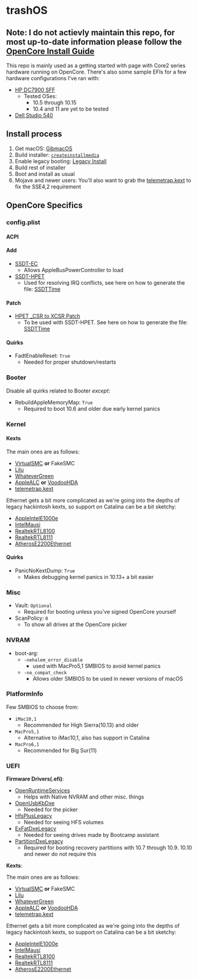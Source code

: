 # trashOS

## Note: I do not actievly maintain this repo, for most up-to-date information please follow the [OpenCore Install Guide](https://dortania.github.io/OpenCore-Install-Guide/)

This repo is mainly used as a getting started with page with Core2 series hardware running on OpenCore. There's also some sample EFIs for a few hardware configurations I've ran with:

* [HP DC7900 SFF](/HP-Compaq-DC7900)
  * Tested OSes:
    * 10.5 through 10.15
    * 10.4 and 11 are yet to be tested
* [Dell Studio 540](/Dell-Studio-540)

## Install process

1. Get macOS: [GibmacOS](https://github.com/corpnewt/gibMacOS)
2. Build installer: [`createinstallmedia`](https://support.apple.com/en-us/HT201372)
3. Enable legacy booting: [Legacy Install](https://dortania.github.io/OpenCore-Desktop-Guide/extras/legacy)
4. Build rest of installer
5. Boot and install as usual
6. Mojave and newer users: You'll also want to grab the [telemetrap.kext](https://forums.macrumors.com/threads/mp3-1-others-sse-4-2-emulation-to-enable-amd-metal-driver.2206682/post-28447707) to fix the SSE4,2 requirement


## OpenCore Specifics

### config.plist

#### ACPI


#### Add

* [SSDT-EC](https://github.com/acidanthera/OpenCorePkg/blob/master/Docs/AcpiSamples/SSDT-EC.dsl)
  * Allows AppleBusPowerController to load
* [SSDT-HPET](https://github.com/corpnewt/SSDTTime)
  * Used for resolving IRQ conflicts, see here on how to generate the file: [SSDTTime](https://dortania.github.io/Getting-Started-With-ACPI/)

#### Patch

* [HPET _CSR to XCSR Patch](https://github.com/corpnewt/SSDTTime)
  * To be used with SSDT-HPET. See here on how to generate the file: [SSDTTime](https://dortania.github.io/Getting-Started-With-ACPI/)

#### Quirks

* FadtEnableReset: `True`
   * Needed for proper shutdown/restarts

### Booter

Disable all quirks related to Booter *except*:

* RebuildAppleMemoryMap: `True`
  * Required to boot 10.6 and older due early kernel panics

### Kernel

#### Kexts

The main ones are as follows:

* [VirtualSMC](https://github.com/acidanthera/VirtualSMC/releases) **or** FakeSMC
* [Lilu](https://github.com/acidanthera/Lilu/releases)
* [WhateverGreen](https://github.com/acidanthera/WhateverGreen/releases)
* [AppleALC](https://github.com/acidanthera/AppleALC/releases) **or** [VoodooHDA](https://sourceforge.net/projects/voodoohda/)
* [telemetrap.kext](https://forums.macrumors.com/threads/mp3-1-others-sse-4-2-emulation-to-enable-amd-metal-driver.2206682/post-28447707)

Ethernet gets a bit more complicated as we're going into the depths of legacy hackintosh kexts, so support on Catalina can be a bit sketchy:

* [AppleIntelE1000e](https://github.com/chris1111/AppleIntelE1000e/releases)
* [IntelMausi](https://github.com/acidanthera/IntelMausi/releases)
* [RealtekRTL8100](https://github.com/Mieze/RealtekRTL8100)
* [RealtekRTL8111](https://github.com/Mieze/RTL8111_driver_for_OS_X/releases)
* [AtherosE2200Ethernet](https://github.com/Mieze/AtherosE2200Ethernet/releases)

#### Quirks

* PanicNoKextDump: `True`
  * Makes debugging kernel panics in 10.13+ a bit easier

### Misc

* Vault: `Optional`
   * Required for booting unless you've signed OpenCore yourself
* ScanPolicy: `0`
   * To show all drives at the OpenCore picker

### NVRAM

* boot-arg:
  * `-nehalem_error_disable`
    * used with MacPro5,1 SMBIOS to avoid kernel panics
  * `-no_compat_check`
    * Allows older SMBIOS to be used in newer versions of macOS

### PlatformInfo

Few SMBIOS to choose from:

* `iMac10,1`
  * Recommended for High Sierra(10.13) and older
* `MacPro5,1`
  * Alternative to iMac10,1, also has support in Catalina
* `MacPro6,1`
  * Recommended for Big Sur(11)

### UEFI

**Firmware Drivers(.efi)**:

* [OpenRuntimeServices](https://github.com/acidanthera/OpenCorePkg/releases)
   * Helps with Native NVRAM and other misc. things
* [OpenUsbKbDxe](https://github.com/acidanthera/OpenCorePkg/releases)
   * Needed for the picker
* [HfsPlusLegacy](https://github.com/acidanthera/OcBinaryData)
   * Needed for seeing HFS volumes
* [ExFatDxeLegacy](https://github.com/acidanthera/OcBinaryData)
   * Needed for seeing drives made by Bootcamp assistant
* [PartitionDxeLegacy](https://github.com/acidanthera/OcBinaryData/blob/master/Drivers/PartitionDxeLegacy.efi)
  * Required for booting recovery partitions with 10.7 through 10.9. 10.10 and newer do not require this

**Kexts**:

The main ones are as follows:

* [VirtualSMC](https://github.com/acidanthera/VirtualSMC/releases) **or** FakeSMC
* [Lilu](https://github.com/acidanthera/Lilu/releases)
* [WhateverGreen](https://github.com/acidanthera/WhateverGreen/releases)
* [AppleALC](https://github.com/acidanthera/AppleALC/releases) **or** [VoodooHDA](https://sourceforge.net/projects/voodoohda/)
* [telemetrap.kext](https://forums.macrumors.com/threads/mp3-1-others-sse-4-2-emulation-to-enable-amd-metal-driver.2206682/post-28447707)

Ethernet gets a bit more complicated as we're going into the depths of legacy hackintosh kexts, so support on Catalina can be a bit sketchy:

* [AppleIntelE1000e](https://github.com/chris1111/AppleIntelE1000e/releases)
* [IntelMausi](https://github.com/acidanthera/IntelMausi/releases)
* [RealtekRTL8100](https://github.com/Mieze/RealtekRTL8100)
* [RealtekRTL8111](https://github.com/Mieze/RTL8111_driver_for_OS_X/releases)
* [AtherosE2200Ethernet](https://github.com/Mieze/AtherosE2200Ethernet/releases)
